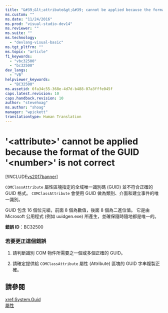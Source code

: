 ```yaml
---
title: "&#39;&lt;attribute&gt;&#39; cannot be applied because the format of the GUID &#39;&lt;number&gt;&#39; is not correct | Microsoft Docs"
ms.custom: ""
ms.date: "11/24/2016"
ms.prod: "visual-studio-dev14"
ms.reviewer: ""
ms.suite: ""
ms.technology: 
  - "devlang-visual-basic"
ms.tgt_pltfrm: ""
ms.topic: "article"
f1_keywords: 
  - "vbc32500"
  - "bc32500"
dev_langs: 
  - "VB"
helpviewer_keywords: 
  - "BC32500"
ms.assetid: 6fa34c55-368e-4d7d-b488-07a3fffe045f
caps.latest.revision: 10
caps.handback.revision: 10
author: "stevehoag"
ms.author: "shoag"
manager: "wpickett"
translationtype: Human Translation
---
```

# &#39;&lt;attribute&gt;&#39; cannot be applied because the format of the GUID &#39;&lt;number&gt;&#39; is not correct
[!INCLUDE[vs2017banner](../../../csharp/includes/vs2017banner.md)]

`COMClassAttribute` 屬性區塊指定的全域唯一識別碼 \(GUID\) 並不符合正確的 GUID 格式。  `COMClassAttribute` 會使用 GUID 做為類別、介面和建立事件的唯一識別。  
  
 GUID 包含 16 個位元組，前面 8 個為數值，後面 8 個為二進位值。  它是由 Microsoft 公用程式 \(例如 uuidgen.exe\) 所產生，並確保隨時隨地都是唯一的。  
  
 **錯誤 ID**：BC32500  
  
### 若要更正這個錯誤  
  
1.  請判斷識別 COM 物件所需要之一個或多個正確的 GUID。  
  
2.  請確定提供給 `COMClassAttribute` 屬性 \(Attribute\) 區塊的 GUID 字串複製正確。  
  
## 請參閱  
 <xref:System.Guid>   
 [屬性](../Topic/Attributes%20\(C%23%20and%20Visual%20Basic\).md)